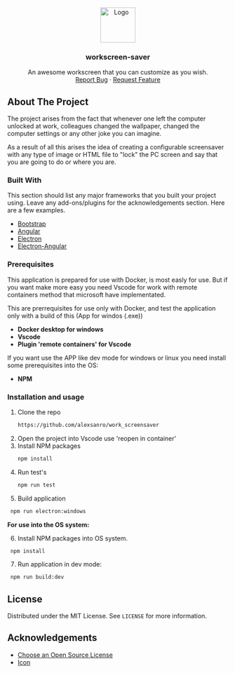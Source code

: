 <!-- PROJECT LOGO -->
<br />
<p align="center">
  <a href="https://github.com/othneildrew/Best-README-Template">
    <img src="src/favicon.ico" alt="Logo" width="80" height="80">
  </a>

  <h3 align="center">workscreen-saver</h3>

  <p align="center">
    An awesome workscreen that you can customize as you wish.
    <br />
    <a href="https://github.com/alexsanro/work_screensaver/issues">Report Bug</a>
    ·
    <a href="https://github.com/alexsanro/work_screensaver/issues">Request Feature</a>
  </p>
</p>

<!-- ABOUT THE PROJECT -->
## About The Project

The project arises from the fact that whenever one left the computer unlocked at work, colleagues changed the wallpaper, changed the computer settings or any other joke you can imagine.

As a result of all this arises the idea of creating a configurable screensaver with any type of image or HTML file to "lock" the PC screen and say that you are going to do or where you are. 

### Built With

This section should list any major frameworks that you built your project using. Leave any add-ons/plugins for the acknowledgements section. Here are a few examples.
* [Bootstrap](https://ng-bootstrap.github.io/#/home)
* [Angular](https://angular.io/)
* [Electron](https://www.electronjs.org/)
* [Electron-Angular](https://github.com/maximegris/angular-electron)


<!-- GETTING STARTED -->
### Prerequisites

This application is prepared for use with Docker, is most easly for use. But if you want make more easy you need Vscode for work with remote containers method that microsoft have implementated.

This are prerrequisites for use only with Docker, and test the application only with a build of this (App for windos (.exe))
- **Docker desktop for windows**
- **Vscode**
- **Plugin 'remote containers' for Vscode**

If you want use the APP like dev mode for windows or linux you need install some prerequisites into the OS:

- **NPM** 

### Installation and usage

1. Clone the repo
   ```sh
   https://github.com/alexsanro/work_screensaver
   ```
2. Open the project into Vscode use 'reopen in container'
3. Install NPM packages
   ```sh
   npm install
   ```
4. Run test's 
   ```sh
   npm run test
   ```
5. Build application
  ```sh
   npm run electron:windows
   ```


**For use into the OS system:**

6. Install NPM packages into OS system. 
```sh
 npm install
 ```
7. Run application in dev mode:
```sh
 npm run build:dev
 ```


<!-- LICENSE -->
## License

Distributed under the MIT License. See `LICENSE` for more information.


<!-- ACKNOWLEDGEMENTS -->
## Acknowledgements
* [Choose an Open Source License](https://choosealicense.com)
* [Icon](https://www.flaticon.com/free-icon/computer_4472719)

